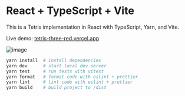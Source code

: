 # React + TypeScript + Vite

This is a Tetris implementation in React with TypeScript, Yarn, and Vite.

Live demo: [tetris-three-red.vercel.app](https://tetris-three-red.vercel.app)

![image](https://github.com/livcarman/tetris/assets/3393352/7ef20d89-02ab-43e9-9088-c5c58eda3c98)

```bash
yarn install  # install dependencies
yarn dev      # start local dev server
yarn test     # run tests with vitest
yarn format   # format code with eslint + prettier
yarn lint     # lint code with eslint + prettier
yarn build    # build project to /dist
```
